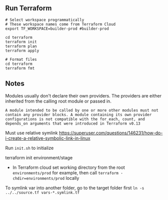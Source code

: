 ## Run Terraform

```
# Select workspace programmatically
# These workspace names come from Terraform Cloud
export TF_WORKSPACE=builder-prod #builder-prod

cd terraform
terraform init
terraform plan
terraform apply
```

```
# Format files
cd terraform
terraform fmt
```

## Notes

Modules usually don't declare their own providers. The providers are either inherited from the calling root module or passed in.

`A module intended to be called by one or more other modules must not contain any provider blocks. A module containing its own provider configurations is not compatible with the for_each, count, and depends_on arguments that were introduced in Terraform v0.13`

Must use relative symlink https://superuser.com/questions/146231/how-do-i-create-a-relative-symbolic-link-in-linux

Run `init.sh` to initialize

terraform init environment/stage

- In Terraform cloud set working directory from the root `environments/prod` for example, then call `terraform -chdir=environments/prod` locally

To symlink var into another folder, go to the target folder first `ln -s ../../source.tf vars-*.symlink.tf`
